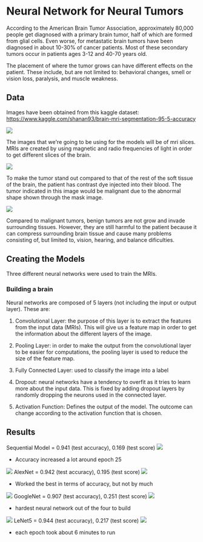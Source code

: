 # Neural Network for Neural Tumors

According to the American Brain Tumor Association, approximately 80,000 people get diagnosed with a primary brain tumor, half of which are formed from glial cells. Even worse, for metastatic brain tumors have been diagnosed in about 10-30% of cancer patients. Most of these secondary tumors occur in patients ages 3-12 and 40-70 years old.

The placement of where the tumor grows can have different effects on the patient. These include, but are not limited to: behavioral changes, smell or vision loss, paralysis, and muscle weakness.

## Data

Images have been obtained from this kaggle dataset: https://www.kaggle.com/shanan93/brain-mri-segmentation-95-5-accuracy

![](images/mri.png)


The images that we're going to be using for the models will be of mri slices. MRIs are created by using magnetic and radio frequencies of light in order to get different slices of the brain. 

![](images/tumor.png)


To make the tumor stand out compared to that of the rest of the soft tissue of the brain, the patient has contrast dye injected into their blood. The tumor indicated in this image would be malignant due to the abnormal shape shown through the mask image. 

![](images/benign.png)


Compared to malignant tumors, benign tumors are not grow and invade surrounding tissues. However, they are still harmful to the patient because it can compress surrounding brain tissue and cause many problems consisting of, but limited to, vision, hearing, and balance dificulties. 


## Creating the Models

Three different neural networks were used to train the MRIs. 

### Building a brain
Neural networks are composed of 5 layers (not including the input or output layer). These are:

1. Convolutional Layer: the purpose of this layer is to extract the features from the input data (MRIs). This will give us a feature map in order to get the information about the different layers of the image.

2. Pooling Layer: in order to make the output from the convolutional layer to be easier for computations, the pooling layer is used to reduce the size of the feature map.

3. Fully Connected Layer: used to classify the image into a label

4. Dropout: neural networks have a tendency to overfit as it tries to learn more about the input data. This is fixed by adding dropout layers by randomly dropping the neurons used in the connected layer. 

5. Activation Function: Defines the output of the model. The outcome can change according to the activation function that is chosen. 

## Results

Sequential Model = 0.941 (test accuracy), 0.169 (test score)
![](images/sequential_model.png)
- Accuracy increased a lot around epoch 25

![](images/alex_arch.png)
AlexNet = 0.942 (test accuracy), 0.195 (test score)
![](images/alex_model.png)
- Worked the best in terms of accuracy, but not by much

![](images/google_arch.png)
GoogleNet = 0.907 (test accuracy), 0.251 (test score)
![](images/google_model.png)
- hardest neural network out of the four to build

![](images/lenet_arch.png)
LeNet5 = 0.944 (test accuracy), 0.217 (test score)
![](images/lenet_model.png)
- each epoch took about 6 minutes to run

